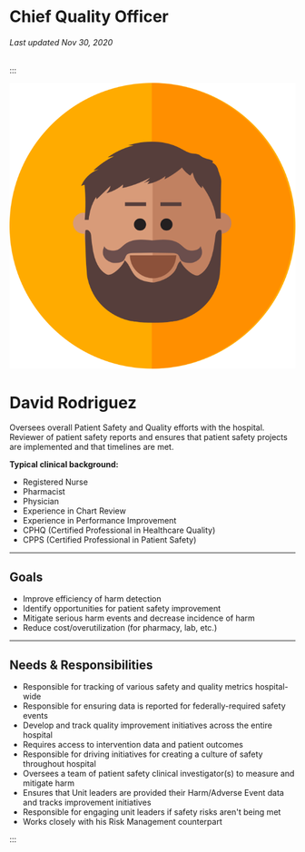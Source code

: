 # Chief Quality Officer

###### Last updated Nov 30, 2020

:::

<div class="persona-header">

![Avatar Image](./assets/avatars/avatar78.svg)

<div>

# David Rodriguez

Oversees overall Patient Safety and Quality efforts with the hospital.  Reviewer of patient safety reports and ensures that patient safety projects are implemented and that timelines are met.

**Typical clinical background:**
-   Registered Nurse</li>
-   Pharmacist</li>
-   Physician</li>
-   Experience in Chart Review</li>
-   Experience in Performance Improvement</li>
-   CPHQ (Certified Professional in Healthcare Quality)</li>
-   CPPS (Certified Professional in Patient Safety)</li>

</div>

</div>

<article>

---

## Goals

-   Improve efficiency of harm detection
-   Identify opportunities for patient safety improvement
-   Mitigate serious harm events and decrease incidence of harm
-   Reduce cost/overutilization (for pharmacy, lab, etc.)

---

## Needs & Responsibilities

-   Responsible for tracking of various safety and quality metrics hospital-wide
-   Responsible for ensuring data is reported for federally-required safety events
-   Develop and track quality improvement initiatives across the entire hospital
-   Requires access to intervention data and patient outcomes
-   Responsible for driving initiatives for creating a culture of safety throughout hospital
-   Oversees a team of patient safety clinical investigator(s) to measure and mitigate harm
-   Ensures that Unit leaders are provided their Harm/Adverse Event data and tracks improvement initiatives
-   Responsible for engaging unit leaders if safety risks aren't being met
-   Works closely with his Risk Management counterpart

</article>

:::
